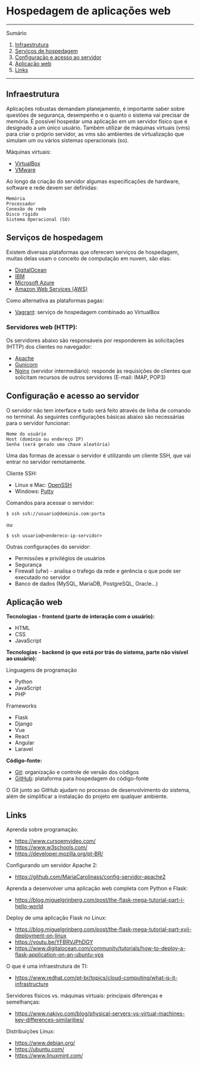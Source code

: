 # Hospedagem de aplicações web

*******
Sumário
 1. [Infraestrutura](#infraestrutura)
 2. [Serviços de hospedagem](#servicos)
 3. [Configuração e acesso ao servidor](#servidor)
 4. [Aplicação web](#aplicacao)
 5. [Links](#links)

*******

<div id='infraestrutura'/>

## Infraestrutura

Aplicações robustas demandam planejamento, é importante saber sobre questões de segurança, desempenho e o quanto o sistema vai precisar de memória. É possível hospedar uma aplicação em um servidor físico que é designado a um único usuário. Também utilizar de máquinas virtuais (vms) para criar o próprio servidor, as vms são ambientes de virtualização que simulam um ou vários sistemas operacionais (so). 

Máquinas virtuais:

- [VirtualBox](https://www.virtualbox.org/)
- [VMware](https://www.vmware.com/br.html)

Ao longo da criação do servidor algumas especificações de hardware, software e rede devem ser definidas:

    Memória
    Processador
    Conexão de rede
    Disco rígido
    Sistema Operacional (SO)

<div id='servicos'/>

## Serviços de hospedagem

Existem diversas plataformas que oferecem serviços de hospedagem, muitas delas usam o conceito de computação em nuvem, são elas:

- [DigitalOcean](https://www.digitalocean.com/)
- [IBM](https://www.ibm.com/br-pt)
- [Microsoft Azure](https://azure.microsoft.com/pt-br/) 
- [Amazon Web Services (AWS)](https://aws.amazon.com/pt/)

Como alternativa as plataformas pagas:

- [Vagrant](https://www.vagrantup.com/): serviço de hospedagem combinado ao VirtualBox

### Servidores web (HTTP):

Os servidores abaixo são responsáveis por responderem às solicitações (HTTP) dos clientes no navegador:

 - [Apache](https://www.apache.org/)
 - [Gunicorn](https://gunicorn.org/)
 - [Nginx](https://nginx.org/) (servidor intermediário): responde às requisições de clientes que solicitam recursos de outros servidores (E-mail: IMAP, POP3)

<div id='servidor'/>

## Configuração e acesso ao servidor

O servidor não tem interface e tudo será feito através de linha de comando no terminal. As seguintes configurações básicas abaixo são necessárias para o servidor funcionar:

    Nome do usuário
    Host (domínio ou endereço IP)
    Senha (será gerado uma chave aleatória)

Uma das formas de acessar o servidor é utilizando um cliente SSH, que vai entrar no servidor remotamente. 

Cliente SSH:

- Linux e Mac: [OpenSSH](https://www.openssh.com/)
- Windows: [Putty](https://www.putty.org/)

Comandos para acessar o servidor:

`$ ssh ssh://usuario@dominio.com:porta` 

ou 

`$ ssh usuario@<endereco-ip-servidor>`

Outras configurações do servidor:

- Permissões e privilégios de usuários
- Segurança
- Firewall (ufw) - analisa o trafego da rede e gerência o que pode ser executado no servidor 
- Banco de dados (MySQL, MariaDB, PostgreSQL, Oracle...)
    
<div id='aplicacao'/>

## Aplicação web

**Tecnologias - frontend (parte de interação com o usuário):**

- HTML
- CSS
- JavaScript 

**Tecnologias - backend (o que está por trás do sistema, parte não visível ao usuário):**

Linguagens de programação

- Python
- JavaScript
- PHP

Frameworks

- Flask
- Django
- Vue
- React
- Angular
- Laravel

**Código-fonte:** 

- [Git](https://git-scm.com/): organização e controle de versão dos códigos
- [GitHub](https://github.com/): plataforma para hospedagem do código-fonte

O Git junto ao GitHub ajudam no processo de desenvolvimento do sistema, além de simplificar a instalação do projeto em qualquer ambiente.

<div id='links'/>

## Links

Aprenda sobre programação:

- https://www.cursoemvideo.com/
- https://www.w3schools.com/
- https://developer.mozilla.org/pt-BR/

Configurando um servidor Apache 2:

- https://github.com/MariaCarolinass/config-servidor-apache2

Aprenda a desenvolver uma aplicação web completa com Python e Flask:

- https://blog.miguelgrinberg.com/post/the-flask-mega-tutorial-part-i-hello-world

Deploy de uma aplicação Flask no Linux:

- https://blog.miguelgrinberg.com/post/the-flask-mega-tutorial-part-xvii-deployment-on-linux
- https://youtu.be/YFBRVJPhDGY
- https://www.digitalocean.com/community/tutorials/how-to-deploy-a-flask-application-on-an-ubuntu-vps

O que é uma infraestrutura de TI:

- https://www.redhat.com/pt-br/topics/cloud-computing/what-is-it-infrastructure

Servidores físicos vs. máquinas virtuais: principais diferenças e semelhanças:

- https://www.nakivo.com/blog/physical-servers-vs-virtual-machines-key-differences-similarities/

Distribuições Linux:

- https://www.debian.org/
- https://ubuntu.com/
- https://www.linuxmint.com/
